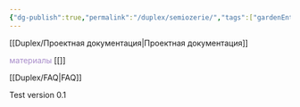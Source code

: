 ```yaml
---
{"dg-publish":true,"permalink":"/duplex/semiozerie/","tags":["gardenEntry"],"noteIcon":"","updated":"2024-11-30T04:17:49.155+03:00"}
---
```


[[Duplex/Проектная документация\|Проектная документация]]


<span style="color:rgb(168, 140, 202)"><span style="color:rgb(168, 140, 202)">материалы</span> </span>
[[]]












<span style="color:rgb(168, 140, 202)">
</span>



[[Duplex/FAQ\|FAQ]]






















Test version 0.1 